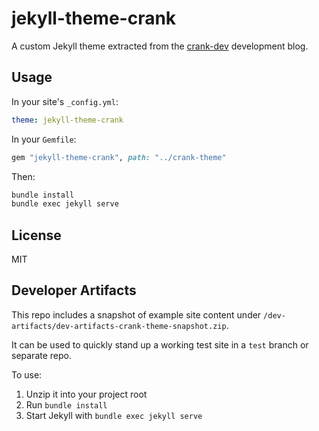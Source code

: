 # jekyll-theme-crank

A custom Jekyll theme extracted from the [crank-dev](https://github.com/crankbird/crank-dev) development blog.

## Usage

In your site's `_config.yml`:

```yaml
theme: jekyll-theme-crank
```

In your `Gemfile`:

```ruby
gem "jekyll-theme-crank", path: "../crank-theme"
```

Then:

```bash
bundle install
bundle exec jekyll serve
```

## License

MIT

## Developer Artifacts

This repo includes a snapshot of example site content under `/dev-artifacts/dev-artifacts-crank-theme-snapshot.zip`.

It can be used to quickly stand up a working test site in a `test` branch or separate repo.

To use:
1. Unzip it into your project root
2. Run `bundle install`
3. Start Jekyll with `bundle exec jekyll serve`